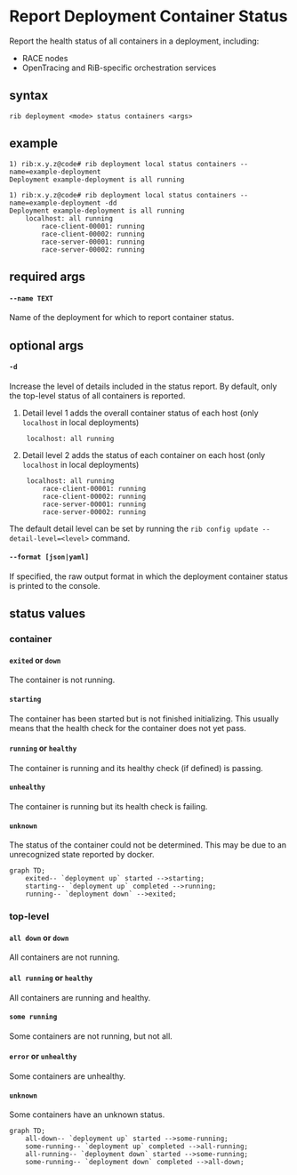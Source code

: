# Report Deployment Container Status

Report the health status of all containers in a deployment, including:
* RACE nodes
* OpenTracing and RiB-specific orchestration services

## syntax

```
rib deployment <mode> status containers <args>
```

## example

```
1) rib:x.y.z@code# rib deployment local status containers --name=example-deployment
Deployment example-deployment is all running
```

```
1) rib:x.y.z@code# rib deployment local status containers --name=example-deployment -dd
Deployment example-deployment is all running
    localhost: all running
        race-client-00001: running
        race-client-00002: running
        race-server-00001: running
        race-server-00002: running
```

## required args

#### `--name TEXT`

Name of the deployment for which to report container status.

## optional args

#### `-d`

Increase the level of details included in the status report. By default, only
the top-level status of all containers is reported.

1. Detail level 1 adds the overall container status of each host (only
   `localhost` in local deployments)
   ```
    localhost: all running
    ```
2. Detail level 2 adds the status of each container on each host (only
   `localhost` in local deployments)
   ```
    localhost: all running
        race-client-00001: running
        race-client-00002: running
        race-server-00001: running
        race-server-00002: running
    ```

The default detail level can be set by running the
`rib config update --detail-level=<level>` command.

#### `--format [json|yaml]`

If specified, the raw output format in which the deployment container status is
printed to the console.

## status values

### container

#### `exited` or `down`

The container is not running.

#### `starting`

The container has been started but is not finished initializing. This usually
means that the health check for the container does not yet pass.

#### `running` or `healthy`

The container is running and its healthy check (if defined) is passing.

#### `unhealthy`

The container is running but its health check is failing.

#### `unknown`

The status of the container could not be determined. This may be due to an
unrecognized state reported by docker.

```mermaid
graph TD;
    exited-- `deployment up` started -->starting;
    starting-- `deployment up` completed -->running;
    running-- `deployment down` -->exited;
```

### top-level

#### `all down` or `down`

All containers are not running.

#### `all running` or `healthy`

All containers are running and healthy.

#### `some running`

Some containers are not running, but not all.

#### `error` or `unhealthy`

Some containers are unhealthy.

#### `unknown`

Some containers have an unknown status.

```mermaid
graph TD;
    all-down-- `deployment up` started -->some-running;
    some-running-- `deployment up` completed -->all-running;
    all-running-- `deployment down` started -->some-running;
    some-running-- `deployment down` completed -->all-down;
```
